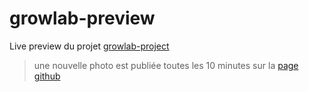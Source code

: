 # growlab-preview

Live preview du projet [growlab-project](https://github.com/amouchere/growlab-project)

> une nouvelle photo est publiée toutes les 10 minutes sur la [page github](https://amouchere.github.io/growlab-preview/)
